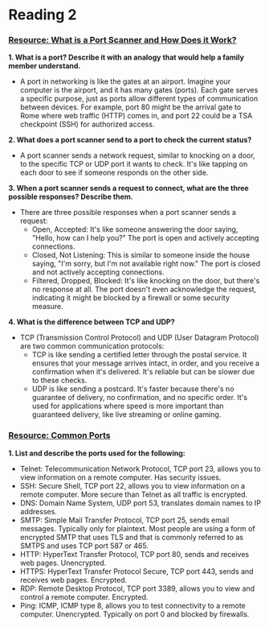 # Reading 2

### [Resource: What is a Port Scanner and How Does it Work?](https://www.varonis.com/blog/port-scanning-techniques)

**1. What is a port? Describe it with an analogy that would help a family member understand.**
   - A port in networking is like the gates at an airport. Imagine your computer is the airport, and it has many gates (ports). Each gate serves a specific purpose, just as ports allow different types of communication between devices. For example, port 80 might be the arrival gate to Rome where web traffic (HTTP) comes in, and port 22 could be a TSA checkpoint (SSH) for authorized access.

**2. What does a port scanner send to a port to check the current status?**
   - A port scanner sends a network request, similar to knocking on a door, to the specific TCP or UDP port it wants to check. It's like tapping on each door to see if someone responds on the other side.

**3. When a port scanner sends a request to connect, what are the three possible responses? Describe them.**
   - There are three possible responses when a port scanner sends a request:
     - Open, Accepted: It's like someone answering the door saying, "Hello, how can I help you?" The port is open and actively accepting connections.
     - Closed, Not Listening: This is similar to someone inside the house saying, "I'm sorry, but I'm not available right now." The port is closed and not actively accepting connections.
     - Filtered, Dropped, Blocked: It's like knocking on the door, but there's no response at all. The port doesn't even acknowledge the request, indicating it might be blocked by a firewall or some security measure.

**4. What is the difference between TCP and UDP?**
   - TCP (Transmission Control Protocol) and UDP (User Datagram Protocol) are two common communication protocols:
     - TCP is like sending a certified letter through the postal service. It ensures that your message arrives intact, in order, and you receive a confirmation when it's delivered. It's reliable but can be slower due to these checks.
     - UDP is like sending a postcard. It's faster because there's no guarantee of delivery, no confirmation, and no specific order. It's used for applications where speed is more important than guaranteed delivery, like live streaming or online gaming.

### [Resource: Common Ports](https://www.professormesser.com/network-plus/n10-008/n10-008-video/common-ports-n10-008/)

**1. List and describe the ports used for the following:**
- Telnet: Telecommunication Network Protocol, TCP port 23, allows you to view information on a remote computer. Has security issues.
- SSH: Secure Shell, TCP port 22, allows you to view information on a remote computer. More secure than Telnet as all traffic is encrypted.
- DNS: Domain Name System, UDP port 53, translates domain names to IP addresses.
- SMTP: Simple Mail Transfer Protocol, TCP port 25, sends email messages. Typically only for plaintext.  Most people are using a form of encrypted SMTP that uses TLS and that is commonly referred to as SMTPS and uses TCP port 587 or 465.
- HTTP: HyperText Transfer Protocol, TCP port 80, sends and receives web pages.  Unencrypted.
- HTTPS: HyperText Transfer Protocol Secure, TCP port 443, sends and receives web pages.  Encrypted.
- RDP: Remote Desktop Protocol, TCP port 3389, allows you to view and control a remote computer.  Encrypted.
- Ping: ICMP, ICMP type 8, allows you to test connectivity to a remote computer.  Unencrypted. Typically on port 0 and blocked by firewalls.
